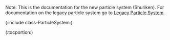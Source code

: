 Note: This is the documentation for the new particle system (Shuriken). For documentation on the legacy particle system go to [Legacy Particle System](comp-ParticlesLegacy).

(:include class-ParticleSystem:)

(:tocportion:)
